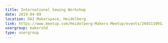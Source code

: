 ```yaml
---
title: International Sewing Workshop
date: 2019-04-09
location: DAI Makerspace, Heidelberg
link: https://www.meetup.com/Heidelberg-Makers-Meetup/events/260311093/
usergroup: makershd
type: usergroup
---
```

